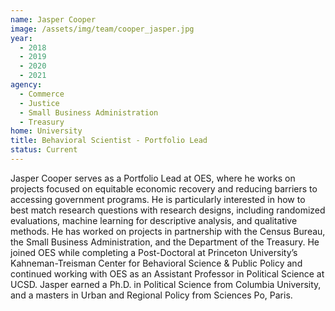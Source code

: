 ```yaml
---
name: Jasper Cooper
image: /assets/img/team/cooper_jasper.jpg
year: 
  - 2018
  - 2019
  - 2020
  - 2021
agency:   
  - Commerce
  - Justice 
  - Small Business Administration
  - Treasury
home: University 
title: Behavioral Scientist - Portfolio Lead
status: Current
---
```


Jasper Cooper serves as a Portfolio Lead at OES, where he works on projects focused on equitable economic recovery and reducing barriers to accessing government programs. He is particularly interested in how to best match research questions with research designs, including randomized evaluations, machine learning for descriptive analysis, and qualitative methods. He has worked on projects in partnership with the Census Bureau, the Small Business Administration, and the Department of the Treasury. He joined OES while completing a Post-Doctoral at Princeton University’s Kahneman-Treisman Center for Behavioral Science & Public Policy and continued working with OES as an Assistant Professor in Political Science at UCSD. Jasper earned a Ph.D. in Political Science from Columbia University, and a masters in Urban and Regional Policy from Sciences Po, Paris.
